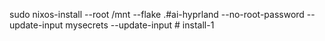 sudo nixos-install --root /mnt --flake .#ai-hyprland --no-root-password --update-input mysecrets --update-input # install-1
